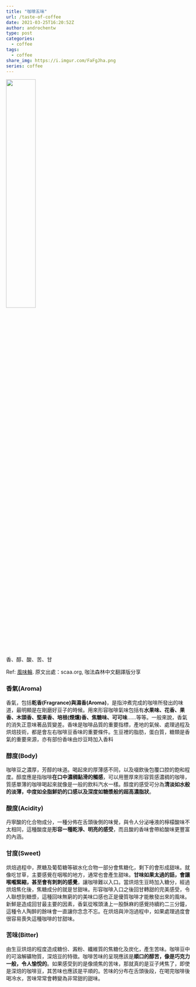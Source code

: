 ```yaml
---
title: "咖啡五味"
url: /taste-of-coffee
date: 2021-03-25T16:20:52Z
author: androchentw
type: post
categories:
  - coffee
tags: 
  - coffee
share_img: https://i.imgur.com/FaFgJha.png
series: coffee
---
```


<img style="width:40%;" src="https://www.originkaffa.com/kaffa-upload/SCAA_FlavorWheel-zh-TW.03-24-16.png">

香、醇、酸、苦、甘

Ref: [風味輪](http://www.originkaffa.com/scaa-flavor-wheel-zh-tw/). 原文出處：scaa.org, 咖法森林中文翻譯版分享

<!--more-->

### 香氣(Aroma)

香氣，包括**乾香(Fragrance)與濕香(Aroma)**，是指沖煮完成的咖啡所發出的味道，最明顯是在剛磨好豆子的時候。用來形容咖啡氣味包括有**水果味、花香、果香、木頭香、堅果香、培根(煙燻)香、焦糖味、可可味**......等等。一般來說，香氣的消失正意味著品質變差。香味是咖啡品質的重要指標，產地的氣候、處理過程及烘焙技術，都是會左右咖啡豆香味的重要條件。生豆裡的脂肪，蛋白質，糖類是香氣的重要來源，亦有部份香味由炒豆時加入香料

### 醇度(Body)

咖啡豆之濃厚，芳醇的味道。喝起來的厚薄感不同，以及啜飲後包覆口腔的飽和程度。醇度應是指咖啡**在口中濃稠黏滑的觸感**，可以用豐厚來形容質感濃稠的咖啡，質感單薄的咖啡喝起來就像是一般的飲料汽水一樣。醇度的感受可分為**清淡如水般的淡薄，中度如全脂鮮奶的口感以及深度如糖漿般的超高濃脂狀**。

### 酸度(Acidity)

丹寧酸的化合物成分，一種分佈在舌頭後側的味覺，與令人分泌唾液的檸檬酸味不太相同，這種酸度是**形容一種乾淨、明亮的感受**，而且酸的香味會帶給酸味更豐富的內涵。

### 甘度(Sweet)

烘焙過程中，蔗糖及葡萄糖等碳水化合物一部分會焦糖化，剩下的會形成甜味。就像吃甘草，主要感覺在咽喉的地方，通常也會產生甜味。**甘味如果太過的話，會讓喉嚨緊縮，甚至會有刺刺的感覺**，讓咖啡難以入口。當烘焙生豆時加入糖分，經過烘焙焦化後，焦糖成分的就是甘甜味。形容咖啡入口之後回甘轉甜的完美感受，令人聯想到糖漿，這種回味無窮的的美味口感也正是優質咖啡才能散發出來的風味。新鮮是造成回甘最主要的因素，香氣從喉頭湧上一股酥麻的感覺持續約二三分鐘，這種令人陶醉的餘味會一直讓你念念不忘。在烘焙與沖泡過程中，如果處理過度會很容易喪失這種咖啡的甘甜味。

### 苦味(Bitter)

由生豆烘焙的程度造成糖份、澱粉、纖維質的焦糖化及炭化，產生苦味。咖啡豆中的可溶解礦物質，深焙豆的特徵。咖啡苦味的呈現應該是**順口的醇苦，像是巧克力一般，令人愉悅的**。如果感受到的是像燒焦的苦味，那就真的是豆子烤焦了，即使是深焙的咖啡豆，其苦味也應該是平順的。苦味的分布在舌頭後段，在喝完咖啡後喝冷水，苦味常常會轉變為非常甜的甜味。
